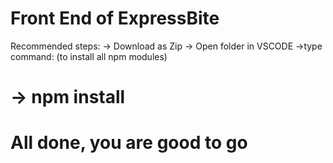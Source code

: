 # Front End of ExpressBite

Recommended steps:
-> Download as Zip
-> Open folder in VSCODE
->type command: (to install all npm modules) 
# -> npm install 

# All done, you are good to go
